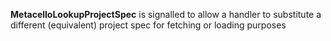 **MetacelloLookupProjectSpec** is signalled to allow a handler to substitute a different (equivalent) project spec for fetching or loading purposes